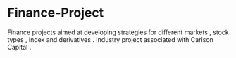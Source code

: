 # Finance-Project
Finance projects aimed at developing strategies for different markets , stock types , index and derivatives . Industry project associated with Carlson Capital .
